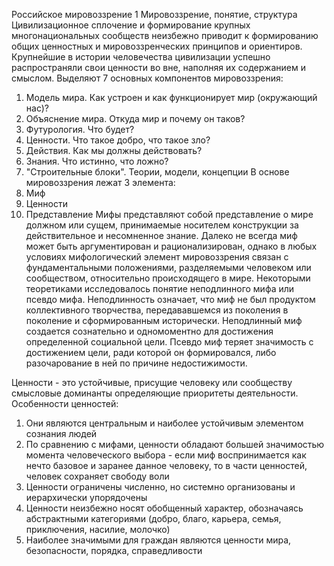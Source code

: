Российское мировоззрение 
	1 Мировоззрение, понятие, структура 
Цивилизационное сплочение и формирование крупных многонациональных сообществ неизбежно приводит к формированию общих ценностных и мировоззренческих принципов и ориентиров. Крупнейшие в истории человечества цивилизации успешно распространяли свои ценности во вне, наполняя их содержанием и смыслом. 
Выделяют 7 основных компонентов мировоззрения:
1. Модель мира. Как устроен и как функционирует мир (окружающий нас)?
2. Объяснение мира. Откуда мир и почему он таков?
3. Футурология. Что будет?
4. Ценности. Что такое добро, что такое зло?
5. Действия. Как мы должны действовать? 
6. Знания. Что истинно, что ложно? 
7. "Строительные блоки". Теории, модели, концепции 
В основе мировоззрения лежат 3 элемента:
1. Миф 
2. Ценности
3. Представление
Мифы представляют собой представление о мире должном или сущем, принимаемые носителем конструкции за действительное и несомненное знание. Далеко не всегда миф может быть аргументирован и рационализирован, однако в любых условиях мифологический элемент мировоззрения связан с фундаментальными положениями, разделяемыми человеком или сообществом, относительно происходящего в мире. 
Некоторыми теоретиками исследовалось понятие неподлинного мифа или псевдо мифа. 
Неподлинность означает, что миф не был продуктом коллективного творчества, передававшемся из поколения в поколение и сформированным исторически. Неподлинный миф создается сознательно и одномоментно для достижения определенной социальной цели. Псевдо миф теряет значимость с достижением цели, ради которой он формировался, либо разочарование в ней по причине недостижимости. 

Ценности - это устойчивые, присущие человеку или сообществу смысловые доминанты  определяющие приоритеты деятельности. 
Особенности ценностей: 
1. Они являются центральным и наиболее устойчивым элементом сознания людей
2. По сравнению с мифами, ценности обладают большей значимостью момента человеческого выбора - если миф воспринимается как нечто базовое и заранее данное человеку, то в части ценностей, человек сохраняет свободу воли
3. Ценности ограничены численно, но системно организованы и иерархически упорядочены
4. Ценности неизбежно носят обобщенный характер, обозначаясь абстрактными категориями (добро, благо, карьера, семья, приключения, насилие, молочко)
5. Наиболее значимыми для граждан являются ценности мира, безопасности, порядка, справедливости 
